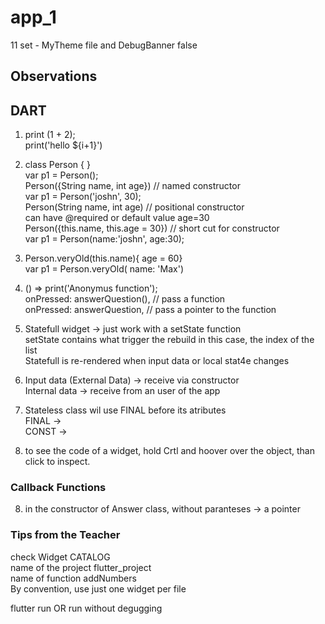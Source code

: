 # app_1

11 set - MyTheme file and DebugBanner false <br>

## Observations

## DART
1. print (1 + 2); <br> 
print('hello ${i+1}') <br>
2. class Person { } <br>
var p1 = Person(); <br>
Person({String name, int age}) // named constructor <br>
var p1 = Person('joshn', 30); <br>
Person(String name, int age) // positional constructor <br>
can have @required or default value age=30  <br>
Person({this.name, this.age = 30}) // short cut for constructor <br>
var p1 = Person(name:'joshn', age:30); <br>
2. Person.veryOld(this.name){ age = 60} <br>
var p1 = Person.veryOld( name: 'Max') <br>

3. () => print('Anonymus function'); <br>
onPressed: answerQuestion(), // pass a function <br>
onPressed: answerQuestion,  // pass a pointer to the function <br>
4. Statefull widget -> just work with a setState function <br>
setState contains what trigger the rebuild in this case, the index of the list <br>
Statefull is re-rendered when input data or local stat4e changes <br>
5. Input data (External Data) -> receive via constructor   <br>
Internal data ->  receive from an user of the app <br>
6. Stateless class wil use FINAL before its atributes <br>
FINAL ->  <br>
CONST ->  <br>
7. to see the code of a widget, hold Crtl and hoover over the object, than click to inspect. <br>
### Callback Functions
8. in the constructor of Answer class, without paranteses -> a pointer <br> 


### Tips from the Teacher
check Widget CATALOG <br>
name of the project flutter_project <br>
name of function addNumbers <br>
By convention, use just one widget per file <br>

flutter run OR run without degugging <br>



